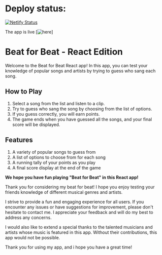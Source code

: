 # Deploy status:

[![Netlify Status](https://api.netlify.com/api/v1/badges/7d52045d-64d8-49f4-9202-425d4732d1d7/deploy-status)](https://app.netlify.com/sites/ornate-marigold-b1bf01/deploys)

The app is live [![here](https://beatforbeat.netlify.app/)]

# Beat for Beat - React Edition

Welcome to the Beat for Beat React app! In this app, you can test your knowledge of popular songs and artists by trying to guess who sang each song.

## How to Play

1. Select a song from the list and listen to a clip.
2. Try to guess who sang the song by choosing from the list of options.
3. If you guess correctly, you will earn points.
4. The game ends when you have guessed all the songs, and your final score will be displayed.

## Features

1. A variety of popular songs to guess from
2. A list of options to choose from for each song
3. A running tally of your points as you play
4. A final score display at the end of the game

**We hope you have fun playing "Beat for Beat" in this React app!**

Thank you for considering my beat for beat! I hope you enjoy testing your friends knowledge of different musical genres and artists.

I strive to provide a fun and engaging experience for all users. If you encounter any issues or have suggestions for improvement, please don't hesitate to contact me. I appreciate your feedback and will do my best to address any concerns.

I would also like to extend a special thanks to the talented musicians and artists whose music is featured in this app. Without their contributions, this app would not be possible.

Thank you for using my app, and i hope you have a great time!
